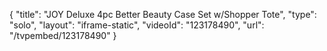 {
    "title": "JOY Deluxe 4pc Better Beauty Case Set w\/Shopper Tote",
    "type": "solo",
    "layout": "iframe-static",
    "videoId": "123178490",
    "url": "\/tvpembed\/123178490"
}